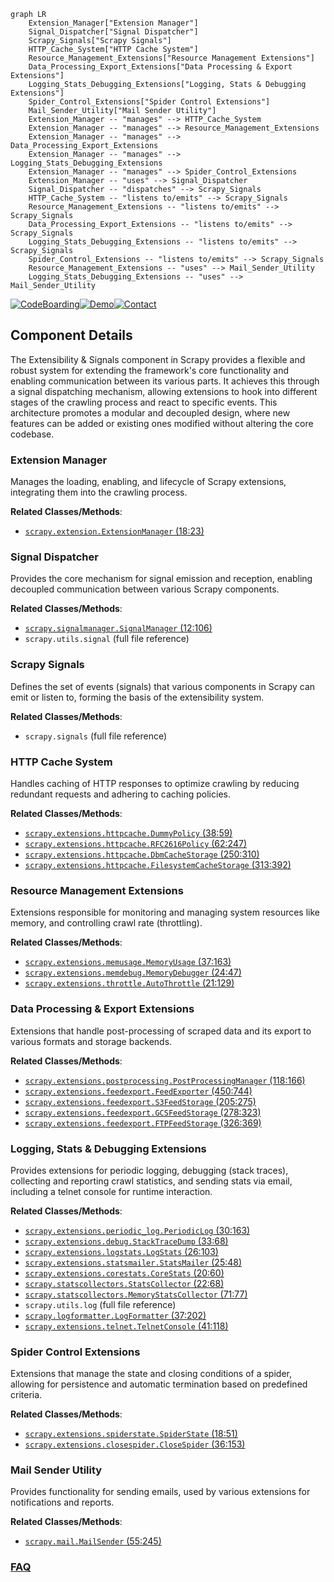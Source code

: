```mermaid
graph LR
    Extension_Manager["Extension Manager"]
    Signal_Dispatcher["Signal Dispatcher"]
    Scrapy_Signals["Scrapy Signals"]
    HTTP_Cache_System["HTTP Cache System"]
    Resource_Management_Extensions["Resource Management Extensions"]
    Data_Processing_Export_Extensions["Data Processing & Export Extensions"]
    Logging_Stats_Debugging_Extensions["Logging, Stats & Debugging Extensions"]
    Spider_Control_Extensions["Spider Control Extensions"]
    Mail_Sender_Utility["Mail Sender Utility"]
    Extension_Manager -- "manages" --> HTTP_Cache_System
    Extension_Manager -- "manages" --> Resource_Management_Extensions
    Extension_Manager -- "manages" --> Data_Processing_Export_Extensions
    Extension_Manager -- "manages" --> Logging_Stats_Debugging_Extensions
    Extension_Manager -- "manages" --> Spider_Control_Extensions
    Extension_Manager -- "uses" --> Signal_Dispatcher
    Signal_Dispatcher -- "dispatches" --> Scrapy_Signals
    HTTP_Cache_System -- "listens to/emits" --> Scrapy_Signals
    Resource_Management_Extensions -- "listens to/emits" --> Scrapy_Signals
    Data_Processing_Export_Extensions -- "listens to/emits" --> Scrapy_Signals
    Logging_Stats_Debugging_Extensions -- "listens to/emits" --> Scrapy_Signals
    Spider_Control_Extensions -- "listens to/emits" --> Scrapy_Signals
    Resource_Management_Extensions -- "uses" --> Mail_Sender_Utility
    Logging_Stats_Debugging_Extensions -- "uses" --> Mail_Sender_Utility
```
[![CodeBoarding](https://img.shields.io/badge/Generated%20by-CodeBoarding-9cf?style=flat-square)](https://github.com/CodeBoarding/GeneratedOnBoardings)[![Demo](https://img.shields.io/badge/Try%20our-Demo-blue?style=flat-square)](https://www.codeboarding.org/demo)[![Contact](https://img.shields.io/badge/Contact%20us%20-%20contact@codeboarding.org-lightgrey?style=flat-square)](mailto:contact@codeboarding.org)

## Component Details

The Extensibility & Signals component in Scrapy provides a flexible and robust system for extending the framework's core functionality and enabling communication between its various parts. It achieves this through a signal dispatching mechanism, allowing extensions to hook into different stages of the crawling process and react to specific events. This architecture promotes a modular and decoupled design, where new features can be added or existing ones modified without altering the core codebase.

### Extension Manager
Manages the loading, enabling, and lifecycle of Scrapy extensions, integrating them into the crawling process.


**Related Classes/Methods**:

- <a href="https://github.com/scrapy/scrapy/blob/master/scrapy/extension.py#L18-L23" target="_blank" rel="noopener noreferrer">`scrapy.extension.ExtensionManager` (18:23)</a>


### Signal Dispatcher
Provides the core mechanism for signal emission and reception, enabling decoupled communication between various Scrapy components.


**Related Classes/Methods**:

- <a href="https://github.com/scrapy/scrapy/blob/master/scrapy/signalmanager.py#L12-L106" target="_blank" rel="noopener noreferrer">`scrapy.signalmanager.SignalManager` (12:106)</a>
- `scrapy.utils.signal` (full file reference)


### Scrapy Signals
Defines the set of events (signals) that various components in Scrapy can emit or listen to, forming the basis of the extensibility system.


**Related Classes/Methods**:

- `scrapy.signals` (full file reference)


### HTTP Cache System
Handles caching of HTTP responses to optimize crawling by reducing redundant requests and adhering to caching policies.


**Related Classes/Methods**:

- <a href="https://github.com/scrapy/scrapy/blob/master/scrapy/extensions/httpcache.py#L38-L59" target="_blank" rel="noopener noreferrer">`scrapy.extensions.httpcache.DummyPolicy` (38:59)</a>
- <a href="https://github.com/scrapy/scrapy/blob/master/scrapy/extensions/httpcache.py#L62-L247" target="_blank" rel="noopener noreferrer">`scrapy.extensions.httpcache.RFC2616Policy` (62:247)</a>
- <a href="https://github.com/scrapy/scrapy/blob/master/scrapy/extensions/httpcache.py#L250-L310" target="_blank" rel="noopener noreferrer">`scrapy.extensions.httpcache.DbmCacheStorage` (250:310)</a>
- <a href="https://github.com/scrapy/scrapy/blob/master/scrapy/extensions/httpcache.py#L313-L392" target="_blank" rel="noopener noreferrer">`scrapy.extensions.httpcache.FilesystemCacheStorage` (313:392)</a>


### Resource Management Extensions
Extensions responsible for monitoring and managing system resources like memory, and controlling crawl rate (throttling).


**Related Classes/Methods**:

- <a href="https://github.com/scrapy/scrapy/blob/master/scrapy/extensions/memusage.py#L37-L163" target="_blank" rel="noopener noreferrer">`scrapy.extensions.memusage.MemoryUsage` (37:163)</a>
- <a href="https://github.com/scrapy/scrapy/blob/master/scrapy/extensions/memdebug.py#L24-L47" target="_blank" rel="noopener noreferrer">`scrapy.extensions.memdebug.MemoryDebugger` (24:47)</a>
- <a href="https://github.com/scrapy/scrapy/blob/master/scrapy/extensions/throttle.py#L21-L129" target="_blank" rel="noopener noreferrer">`scrapy.extensions.throttle.AutoThrottle` (21:129)</a>


### Data Processing & Export Extensions
Extensions that handle post-processing of scraped data and its export to various formats and storage backends.


**Related Classes/Methods**:

- <a href="https://github.com/scrapy/scrapy/blob/master/scrapy/extensions/postprocessing.py#L118-L166" target="_blank" rel="noopener noreferrer">`scrapy.extensions.postprocessing.PostProcessingManager` (118:166)</a>
- <a href="https://github.com/scrapy/scrapy/blob/master/scrapy/extensions/feedexport.py#L450-L744" target="_blank" rel="noopener noreferrer">`scrapy.extensions.feedexport.FeedExporter` (450:744)</a>
- <a href="https://github.com/scrapy/scrapy/blob/master/scrapy/extensions/feedexport.py#L205-L275" target="_blank" rel="noopener noreferrer">`scrapy.extensions.feedexport.S3FeedStorage` (205:275)</a>
- <a href="https://github.com/scrapy/scrapy/blob/master/scrapy/extensions/feedexport.py#L278-L323" target="_blank" rel="noopener noreferrer">`scrapy.extensions.feedexport.GCSFeedStorage` (278:323)</a>
- <a href="https://github.com/scrapy/scrapy/blob/master/scrapy/extensions/feedexport.py#L326-L369" target="_blank" rel="noopener noreferrer">`scrapy.extensions.feedexport.FTPFeedStorage` (326:369)</a>


### Logging, Stats & Debugging Extensions
Provides extensions for periodic logging, debugging (stack traces), collecting and reporting crawl statistics, and sending stats via email, including a telnet console for runtime interaction.


**Related Classes/Methods**:

- <a href="https://github.com/scrapy/scrapy/blob/master/scrapy/extensions/periodic_log.py#L30-L163" target="_blank" rel="noopener noreferrer">`scrapy.extensions.periodic_log.PeriodicLog` (30:163)</a>
- <a href="https://github.com/scrapy/scrapy/blob/master/scrapy/extensions/debug.py#L33-L68" target="_blank" rel="noopener noreferrer">`scrapy.extensions.debug.StackTraceDump` (33:68)</a>
- <a href="https://github.com/scrapy/scrapy/blob/master/scrapy/extensions/logstats.py#L26-L103" target="_blank" rel="noopener noreferrer">`scrapy.extensions.logstats.LogStats` (26:103)</a>
- <a href="https://github.com/scrapy/scrapy/blob/master/scrapy/extensions/statsmailer.py#L25-L48" target="_blank" rel="noopener noreferrer">`scrapy.extensions.statsmailer.StatsMailer` (25:48)</a>
- <a href="https://github.com/scrapy/scrapy/blob/master/scrapy/extensions/corestats.py#L20-L60" target="_blank" rel="noopener noreferrer">`scrapy.extensions.corestats.CoreStats` (20:60)</a>
- <a href="https://github.com/scrapy/scrapy/blob/master/scrapy/statscollectors.py#L22-L68" target="_blank" rel="noopener noreferrer">`scrapy.statscollectors.StatsCollector` (22:68)</a>
- <a href="https://github.com/scrapy/scrapy/blob/master/scrapy/statscollectors.py#L71-L77" target="_blank" rel="noopener noreferrer">`scrapy.statscollectors.MemoryStatsCollector` (71:77)</a>
- `scrapy.utils.log` (full file reference)
- <a href="https://github.com/scrapy/scrapy/blob/master/scrapy/logformatter.py#L37-L202" target="_blank" rel="noopener noreferrer">`scrapy.logformatter.LogFormatter` (37:202)</a>
- <a href="https://github.com/scrapy/scrapy/blob/master/scrapy/extensions/telnet.py#L41-L118" target="_blank" rel="noopener noreferrer">`scrapy.extensions.telnet.TelnetConsole` (41:118)</a>


### Spider Control Extensions
Extensions that manage the state and closing conditions of a spider, allowing for persistence and automatic termination based on predefined criteria.


**Related Classes/Methods**:

- <a href="https://github.com/scrapy/scrapy/blob/master/scrapy/extensions/spiderstate.py#L18-L51" target="_blank" rel="noopener noreferrer">`scrapy.extensions.spiderstate.SpiderState` (18:51)</a>
- <a href="https://github.com/scrapy/scrapy/blob/master/scrapy/extensions/closespider.py#L36-L153" target="_blank" rel="noopener noreferrer">`scrapy.extensions.closespider.CloseSpider` (36:153)</a>


### Mail Sender Utility
Provides functionality for sending emails, used by various extensions for notifications and reports.


**Related Classes/Methods**:

- <a href="https://github.com/scrapy/scrapy/blob/master/scrapy/mail.py#L55-L245" target="_blank" rel="noopener noreferrer">`scrapy.mail.MailSender` (55:245)</a>




### [FAQ](https://github.com/CodeBoarding/GeneratedOnBoardings/tree/main?tab=readme-ov-file#faq)